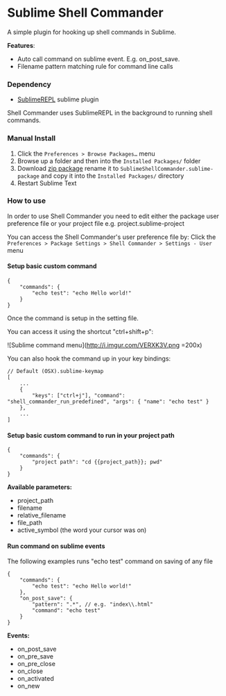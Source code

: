 # Sublime Shell Commander

A simple plugin for hooking up shell commands in Sublime.

__Features__:
- Auto call command on sublime event. E.g. on_post_save.
- Filename pattern matching rule for command line calls


### Dependency
- [SublimeREPL](https://github.com/wuub/SublimeREPL) sublime plugin

Shell Commander uses SublimeREPL in the background to running shell commands.


### Manual Install

1. Click the `Preferences > Browse Packages…` menu
2. Browse up a folder and then into the `Installed Packages/` folder
3. Download [zip package](https://github.com/creativej/SublimeShellCommander/archive/master.zip) rename it to `SublimeShellCommander.sublime-package` and copy it into the `Installed Packages/` directory
4. Restart Sublime Text

### How to use
In order to use Shell Commander you need to edit either the package user preference file or your project file e.g. project.sublime-project

You can access the Shell Commander's user preference file by:
Click the `Preferences > Package Settings > Shell Commander > Settings - User` menu


#### Setup basic custom command
```
{
    "commands": {
        "echo test": "echo Hello world!"
    }
}
```

Once the command is setup in the setting file.

You can access it using the shortcut "ctrl+shift+p":

![Sublime command menu](http://i.imgur.com/VERXK3V.png =200x)




You can also hook the command up in your key bindings:
```
// Default (OSX).sublime-keymap
[
    ...
    {
        "keys": ["ctrl+j"], "command": "shell_commander_run_predefined", "args": { "name": "echo test" }
    },
    ...
]
```




#### Setup basic custom command to run in your project path
```
{
    "commands": {
        "project path": "cd {{project_path}}; pwd"
    }
}
```


__Available parameters:__
- project_path
- filename
- relative_filename
- file_path
- active_symbol (the word your cursor was on)



#### Run command on sublime events
The following examples runs "echo test" command on saving of any file

```
{
    "commands": {
        "echo test": "echo Hello world!"
    },
    "on_post_save": {
        "pattern": ".*", // e.g. "index\\.html"
        "command": "echo test"
    }
}
```

__Events:__
- on_post_save
- on_pre_save
- on_pre_close
- on_close
- on_activated
- on_new
